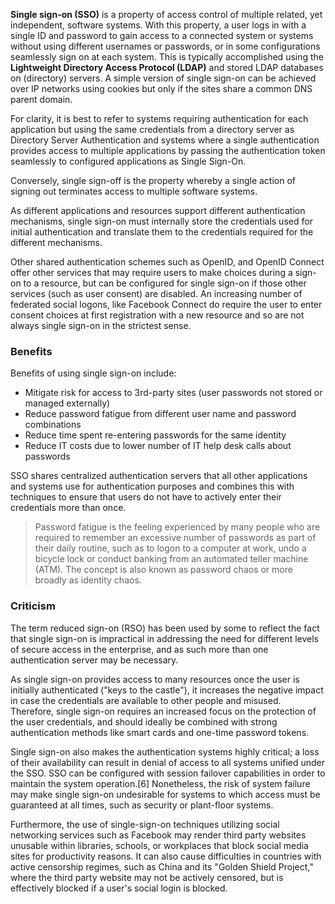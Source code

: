 __Single sign-on (SSO)__ is a property of access control of multiple related, yet independent, software systems. With this property, a user logs in with a single ID and password to gain access to a connected system or systems without using different usernames or passwords, or in some configurations seamlessly sign on at each system. This is typically accomplished using the __Lightweight Directory Access Protocol (LDAP)__ and stored LDAP databases on (directory) servers. A simple version of single sign-on can be achieved over IP networks using cookies but only if the sites share a common DNS parent domain.

For clarity, it is best to refer to systems requiring authentication for each application but using the same credentials from a directory server as Directory Server Authentication and systems where a single authentication provides access to multiple applications by passing the authentication token seamlessly to configured applications as Single Sign-On.

Conversely, single sign-off is the property whereby a single action of signing out terminates access to multiple software systems.

As different applications and resources support different authentication mechanisms, single sign-on must internally store the credentials used for initial authentication and translate them to the credentials required for the different mechanisms.

Other shared authentication schemes such as OpenID, and OpenID Connect offer other services that may require users to make choices during a sign-on to a resource, but can be configured for single sign-on if those other services (such as user consent) are disabled. An increasing number of federated social logons, like Facebook Connect do require the user to enter consent choices at first registration with a new resource and so are not always single sign-on in the strictest sense. 

### Benefits

Benefits of using single sign-on include:

* Mitigate risk for access to 3rd-party sites (user passwords not stored or managed externally)
* Reduce password fatigue from different user name and password combinations
* Reduce time spent re-entering passwords for the same identity
* Reduce IT costs due to lower number of IT help desk calls about passwords

SSO shares centralized authentication servers that all other applications and systems use for authentication purposes and combines this with techniques to ensure that users do not have to actively enter their credentials more than once. 

> Password fatigue is the feeling experienced by many people who are required to remember an excessive number of passwords as part of their daily routine, such as to logon to a computer at work, undo a bicycle lock or conduct banking from an automated teller machine (ATM). The concept is also known as password chaos or more broadly as identity chaos.

### Criticism

The term reduced sign-on (RSO) has been used by some to reflect the fact that single sign-on is impractical in addressing the need for different levels of secure access in the enterprise, and as such more than one authentication server may be necessary.

As single sign-on provides access to many resources once the user is initially authenticated ("keys to the castle"), it increases the negative impact in case the credentials are available to other people and misused. Therefore, single sign-on requires an increased focus on the protection of the user credentials, and should ideally be combined with strong authentication methods like smart cards and one-time password tokens.

Single sign-on also makes the authentication systems highly critical; a loss of their availability can result in denial of access to all systems unified under the SSO. SSO can be configured with session failover capabilities in order to maintain the system operation.[6] Nonetheless, the risk of system failure may make single sign-on undesirable for systems to which access must be guaranteed at all times, such as security or plant-floor systems.

Furthermore, the use of single-sign-on techniques utilizing social networking services such as Facebook may render third party websites unusable within libraries, schools, or workplaces that block social media sites for productivity reasons. It can also cause difficulties in countries with active censorship regimes, such as China and its "Golden Shield Project," where the third party website may not be actively censored, but is effectively blocked if a user's social login is blocked.


